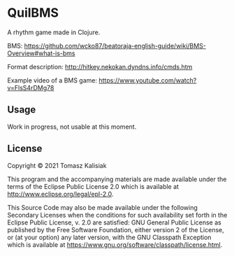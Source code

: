 # QuilBMS

A rhythm game made in Clojure.

BMS: https://github.com/wcko87/beatoraja-english-guide/wiki/BMS-Overview#what-is-bms

Format description: http://hitkey.nekokan.dyndns.info/cmds.htm

Example video of a BMS game: https://www.youtube.com/watch?v=FlsS4rDMg78

## Usage

Work in progress, not usable at this moment.

## License

Copyright © 2021 Tomasz Kalisiak

This program and the accompanying materials are made available under the
terms of the Eclipse Public License 2.0 which is available at
http://www.eclipse.org/legal/epl-2.0.

This Source Code may also be made available under the following Secondary
Licenses when the conditions for such availability set forth in the Eclipse
Public License, v. 2.0 are satisfied: GNU General Public License as published by
the Free Software Foundation, either version 2 of the License, or (at your
option) any later version, with the GNU Classpath Exception which is available
at https://www.gnu.org/software/classpath/license.html.
